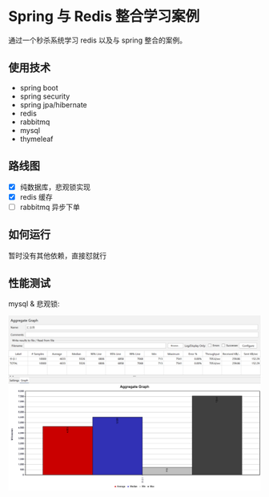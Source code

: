# Spring 与 Redis 整合学习案例

通过一个秒杀系统学习 redis 以及与 spring 整合的案例。

## 使用技术

- spring boot
- spring security
- spring jpa/hibernate
- redis
- rabbitmq
- mysql
- thymeleaf

## 路线图

- [X] 纯数据库，悲观锁实现
- [x] redis 缓存
- [ ] rabbitmq 异步下单

## 如何运行

暂时没有其他依赖，直接怼就行

## 性能测试

mysql & 悲观锁:

![mysql & 悲观锁](docs/images/database.png)

